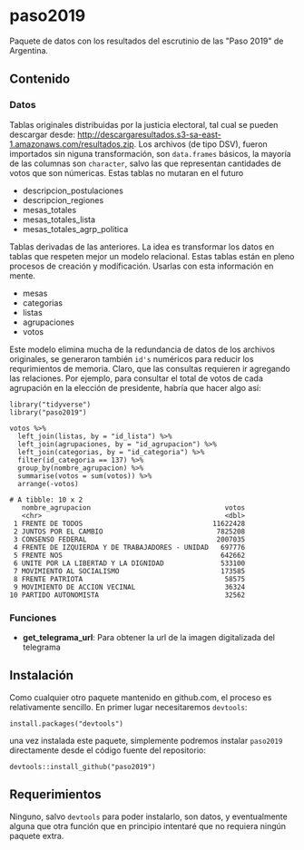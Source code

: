 # paso2019

Paquete de datos con los resultados del escrutinio de las "Paso 2019" de Argentina.

## Contenido

### Datos

Tablas originales distribuidas por la justicia electoral, tal cual se pueden descargar desde: http://descargaresultados.s3-sa-east-1.amazonaws.com/resultados.zip. Los archivos (de tipo DSV), fueron importados sin niguna transformación, son `data.frames` básicos, la mayoría de las columnas son `character`, salvo las que representan cantidades de votos que son númericas. Estas tablas no mutaran en el futuro 

* descripcion_postulaciones
* descripcion_regiones
* mesas_totales
* mesas_totales_lista
* mesas_totales_agrp_politica

Tablas derivadas de las anteriores. La idea es transformar los datos en tablas que respeten mejor un modelo relacional. Estas tablas están en pleno procesos de creación y modificación. Usarlas con esta información en mente.

* mesas
* categorias
* listas
* agrupaciones
* votos

Este modelo elimina mucha de la redundancia de datos de los archivos originales, se generaron también `id's` numéricos para reducir los requrimientos de memoria. Claro, que las consultas requieren ir agregando las relaciones. Por ejemplo, para consultar el total de votos de cada agrupación en la elección de presidente, habría que hacer algo así:

    library("tidyverse")
    library("paso2019")
    
    votos %>% 
      left_join(listas, by = "id_lista") %>% 
      left_join(agrupaciones, by = "id_agrupacion") %>% 
      left_join(categorias, by = "id_categoria") %>% 
      filter(id_categoria == 137) %>% 
      group_by(nombre_agrupacion) %>% 
      summarise(votos = sum(votos)) %>% 
      arrange(-votos)

    # A tibble: 10 x 2
       nombre_agrupacion                                 votos
       <chr>                                             <dbl>
     1 FRENTE DE TODOS                                11622428
     2 JUNTOS POR EL CAMBIO                            7825208
     3 CONSENSO FEDERAL                                2007035
     4 FRENTE DE IZQUIERDA Y DE TRABAJADORES - UNIDAD   697776
     5 FRENTE NOS                                       642662
     6 UNITE POR LA LIBERTAD Y LA DIGNIDAD              533100
     7 MOVIMIENTO AL SOCIALISMO                         173585
     8 FRENTE PATRIOTA                                   58575
     9 MOVIMIENTO DE ACCION VECINAL                      36324
    10 PARTIDO AUTONOMISTA                               32562

### Funciones

* **get_telegrama_url**: Para obtener la url de la imagen digitalizada del telegrama

## Instalación

Como cualquier otro paquete mantenido en github.com, el proceso es relativamente sencillo. En primer lugar necesitaremos `devtools`:

    install.packages("devtools")

una vez instalada este paquete, simplemente podremos instalar `paso2019` directamente desde el código fuente del repositorio:

    devtools::install_github("paso2019")

## Requerimientos

Ninguno, salvo `devtools` para poder instalarlo, son datos, y eventualmente alguna que otra función que en principio intentaré que no requiera ningún paquete extra. 
